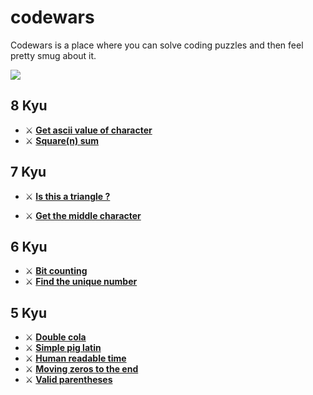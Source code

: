 # codewars
Codewars is a place where you can solve coding puzzles and then feel pretty smug about it.

[<img src="https://www.codewars.com/users/candrasaputra/badges/large">](https://www.codewars.com/users/candrasaputra/)

## 8 Kyu
- :crossed_swords:
[**Get ascii value of character**](8kyu/getAsciiValueOfCharacter.js)
- :crossed_swords:
[**Square(n) sum**](8kyu/squareSum.js)

## 7 Kyu
- :crossed_swords:
[**Is this a triangle ?**](7kyu/isThisATriangle.js)

- :crossed_swords:
[**Get the middle character**](getMiddleCharacter.js)

## 6 Kyu
- :crossed_swords:
[**Bit counting**](bitCounting.js)
- :crossed_swords:
[**Find the unique number**](findUniqueNumber.js)

## 5 Kyu
- :crossed_swords:
[**Double cola**](doubleCola.js)
- :crossed_swords:
[**Simple pig latin**](simplePigLatin.js)
- :crossed_swords:
[**Human readable time**](humanReadableTime.js)
- :crossed_swords:
[**Moving zeros to the end**](movingZerosToTheEnd.js)
- :crossed_swords:
[**Valid parentheses**](validParentheses.js)